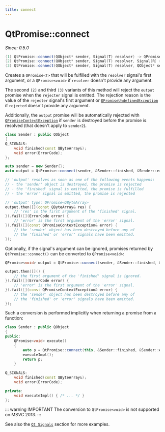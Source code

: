 ```yaml
---
title: connect
---
```


# QtPromise::connect

*Since: 0.5.0*

```cpp
(1) QtPromise::connect(QObject* sender, Signal(T) resolver) -> QPromise<T>
(2) QtPromise::connect(QObject* sender, Signal(T) resolver, Signal(R) rejecter) -> QPromise<T>
(3) QtPromise::connect(QObject* sender, Signal(T) resolver, QObject* sender2, Signal(R) rejecter) -> QPromise<T>
```

Creates a `QPromise<T>` that will be fulfilled with the `resolver` signal's first argument, or a
`QPromise<void>` if `resolver` doesn't provide any argument.

The second `(2)` and third `(3)` variants of this method will reject the `output` promise when the
`rejecter` signal is emitted. The rejection reason is the value of the `rejecter` signal's first
argument or [`QPromiseUndefinedException`](../exceptions/undefined.md) if `rejected` doesn't provide
any argument.

Additionally, the `output` promise will be automatically rejected with [`QPromiseContextException`](../exceptions/context.md)
if `sender` is destroyed before the promise is resolved (that doesn't apply to `sender2`).

```cpp
class Sender : public QObject
{
Q_SIGNALS:
    void finished(const QByteArray&);
    void error(ErrorCode);
};

auto sender = new Sender{};
auto output = QtPromise::connect(sender, &Sender::finished, &Sender::error);

// 'output' resolves as soon as one of the following events happens:
// - the 'sender' object is destroyed, the promise is rejected
// - the 'finished' signal is emitted, the promise is fulfilled
// - the 'error' signal is emitted, the promise is rejected

// 'output' type: QPromise<QByteArray>
output.then([](const QByteArray& res) {
    // 'res' is the first argument of the 'finished' signal.
}).fail([](ErrorCode error) {
    // 'error' is the first argument of the 'error' signal.
}).fail([](const QPromiseContextException& error) {
    // the 'sender' object has been destroyed before any of
    // the 'finished' or 'error' signals have been emitted.
});
```

Optionally, if the signal's argument can be ignored, promises returned by `QtPromise::connect()`
can be converted to `QPromise<void>`:

```cpp
QPromise<void> output = QtPromise::connect(sender, &Sender::finished, &Sender::error);

output.then([]() {
    // the first argument of the 'finished' signal is ignored.
}).fail([](ErrorCode error) {
    // 'error' is the first argument of the 'error' signal.
}).fail([](const QPromiseContextException& error) {
    // the 'sender' object has been destroyed before any of
    // the 'finished' or 'error' signals have been emitted.
});
```

Such a conversion is performed implicitly when returning a promise from a function:

```cpp
class Sender : public QObject
{
public:
    QPromise<void> execute()
    {
        auto p = QtPromise::connect(this, &Sender::finished, &Sender::error);
        executeImpl();
        return p;
    }
    
Q_SIGNALS:
    void finished(const QByteArray&);
    void error(ErrorCode);

private:
    void executeImpl() { /* ... */ }
};
```

::: warning IMPORTANT
The conversion to `QtPromise<void>` is not supported on MSVC 2013. 
:::


See also the [`Qt Signals`](../qtsignals.md) section for more examples.
